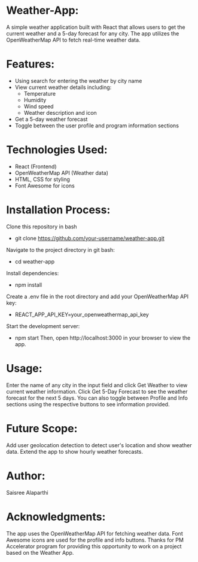 # Weather-App:
A simple weather application built with React that allows users to get the current weather and a 5-day forecast for any city. The app utilizes the OpenWeatherMap API to fetch real-time weather data.

# Features:
- Using search for entering the weather by city name
- View current weather details including:
  - Temperature
  - Humidity
  - Wind speed
  - Weather description and icon
- Get a 5-day weather forecast
- Toggle between the user profile and program information sections

# Technologies Used:
- React (Frontend)
- OpenWeatherMap API (Weather data)
- HTML, CSS for styling
- Font Awesome for icons

# Installation Process:
  Clone this repository in bash
   - git clone https://github.com/your-username/weather-app.git
     
  Navigate to the project directory in git bash:
   - cd weather-app
     
  Install dependencies:
   - npm install
     
  Create a .env file in the root directory and add your OpenWeatherMap API key:
   - REACT_APP_API_KEY=your_openweathermap_api_key
     
  Start the development server:
   - npm start
   Then, open http://localhost:3000 in your browser to view the app.

# Usage:
   Enter the name of any city in the input field and click Get Weather to view current weather information.
   Click Get 5-Day Forecast to see the weather forecast for the next 5 days.
   You can also toggle between Profile and Info sections using the respective buttons to see information provided.

# Future Scope:
   Add user geolocation detection to detect user's location and show weather data.
   Extend the app to show hourly weather forecasts.
   
# Author:
   Saisree Alaparthi
   
# Acknowledgments:
   The app uses the OpenWeatherMap API for fetching weather data. Font Awesome icons are used for the profile and info buttons.
   Thanks for PM Accelerator program for providing this opportunity to work on a project based on the Weather App.
   
